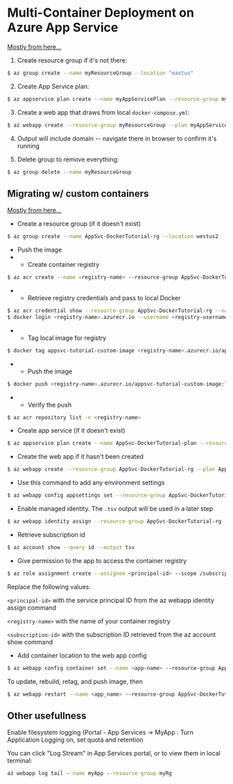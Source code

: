 # Multi-Container Deployment on Azure App Service

[Mostly from here...](https://docs.microsoft.com/en-us/azure/app-service/quickstart-multi-container)

1. Create resource group if it's not there:
```bash
$ az group create --name myResourceGroup --location "eastus"
```

2. Create App Service plan:
```bash
$ az appservice plan create --name myAppServicePlan --resource-group myResourceGroup --sku S1 --is-linux
```

3. Create a web app that draws from local `docker-compose.yml`:
```bash
$ az webapp create --resource-group myResourceGroup --plan myAppServicePlan --name <app_name> --multicontainer-config-type compose --multicontainer-config-file compose-wordpress.yml
```

4. Output will include domain -- navigate there in browser to confirm it's running

5. Delete group to remove everything:
```bash
$ az group delete --name myResourceGroup
```


## Migrating w/ custom containers


[Mostly from here...](https://docs.microsoft.com/en-us/azure/app-service/tutorial-custom-container?pivots=container-linux)


 - Create a resource group (if it doesn't exist)
```bash
$ az group create --name AppSvc-DockerTutorial-rg --location westus2
```

 - Push the image
 - - Create container registry
```bash
$ az acr create --name <registry-name> --resource-group AppSvc-DockerTutorial-rg --sku Basic --admin-enabled true
```

 - - Retrieve registry credentials and pass to local Docker
```bash
$ az acr credential show --resource-group AppSvc-DockerTutorial-rg --name <registry-name>
$ docker login <registry-name>.azurecr.io --username <registry-username>
```

 - - Tag local image for registry
```bash
$ docker tag appsvc-tutorial-custom-image <registry-name>.azurecr.io/appsvc-tutorial-custom-image:latest
```

 - - Push the image
```bash
$ docker push <registry-name>.azurecr.io/appsvc-tutorial-custom-image:latest
```

 - - Verify the push
```bash
$ az acr repository list -n <registry-name>
```

 - Create app service (if it doesn't exist)
```bash
$ az appservice plan create --name AppSvc-DockerTutorial-plan --resource-group AppSvc-DockerTutorial-rg --is-linux
```

 - Create the web app if it hasn't been created
 ```bash
 $ az webapp create --resource-group AppSvc-DockerTutorial-rg --plan AppSvc-DockerTutorial-plan --name <app-name> --deployment-container-image-name <registry-name>.azurecr.io/appsvc-tutorial-custom-image:latest
 ```

 - Use this command to add any environment settings
```bash
$ az webapp config appsettings set --resource-group AppSvc-DockerTutorial-rg --name <app-name> --settings WEBSITES_PORT=8000
```

 - Enable managed identity. The `.tsv` output will be used in a later step
```bash
$ az webapp identity assign --resource-group AppSvc-DockerTutorial-rg --name <app-name> --query principalId --output tsv
```

 - Retrieve subscription id
 ```bash
$ az account show --query id --output tsv
 ```

 - Give permission to the app to access the container registry
```bash
$ az role assignment create --assignee <principal-id> --scope /subscriptions/<subscription-id>/resourceGroups/AppSvc-DockerTutorial-rg/providers/Microsoft.ContainerRegistry/registries/<registry-name> --role "AcrPull"
```

Replace the following values:

`<principal-id>` with the service principal ID from the az webapp identity assign command

`<registry-name>` with the name of your container registry

`<subscription-id>` with the subscription ID retrieved from the az account show command

 - Add container location to the web app config
 ```bash
$ az webapp config container set --name <app-name> --resource-group AppSvc-DockerTutorial-rg --docker-custom-image-name <registry-name>.azurecr.io/appsvc-tutorial-custom-image:latest --docker-registry-server-url https://<registry-name>.azurecr.io
 ```

To update, rebuild, retag, and push image, then
```bash
$ az webapp restart --name <app_name> --resource-group AppSvc-DockerTutorial-rg
```

## Other usefullness

Enable filesystem logging (Portal - App Services -> MyApp  :  Turn Application Logging on, set quota and retention

You can click "Log Stream" in App Services portal, or to view them in local terminal:
```cmd
az webapp log tail --name myApp --resource-group myRg
```




